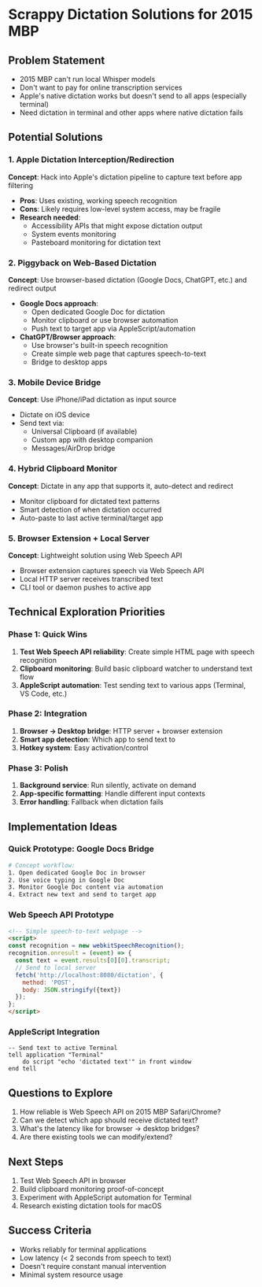# Scrappy Dictation Solutions for 2015 MBP

## Problem Statement
- 2015 MBP can't run local Whisper models
- Don't want to pay for online transcription services
- Apple's native dictation works but doesn't send to all apps (especially terminal)
- Need dictation in terminal and other apps where native dictation fails

## Potential Solutions

### 1. Apple Dictation Interception/Redirection
**Concept**: Hack into Apple's dictation pipeline to capture text before app filtering
- **Pros**: Uses existing, working speech recognition
- **Cons**: Likely requires low-level system access, may be fragile
- **Research needed**:
  - Accessibility APIs that might expose dictation output
  - System events monitoring
  - Pasteboard monitoring for dictation text

### 2. Piggyback on Web-Based Dictation
**Concept**: Use browser-based dictation (Google Docs, ChatGPT, etc.) and redirect output
- **Google Docs approach**:
  - Open dedicated Google Doc for dictation
  - Monitor clipboard or use browser automation
  - Push text to target app via AppleScript/automation
- **ChatGPT/Browser approach**:
  - Use browser's built-in speech recognition
  - Create simple web page that captures speech-to-text
  - Bridge to desktop apps

### 3. Mobile Device Bridge
**Concept**: Use iPhone/iPad dictation as input source
- Dictate on iOS device
- Send text via:
  - Universal Clipboard (if available)
  - Custom app with desktop companion
  - Messages/AirDrop bridge

### 4. Hybrid Clipboard Monitor
**Concept**: Dictate in any app that supports it, auto-detect and redirect
- Monitor clipboard for dictated text patterns
- Smart detection of when dictation occurred
- Auto-paste to last active terminal/target app

### 5. Browser Extension + Local Server
**Concept**: Lightweight solution using Web Speech API
- Browser extension captures speech via Web Speech API
- Local HTTP server receives transcribed text
- CLI tool or daemon pushes to active app

## Technical Exploration Priorities

### Phase 1: Quick Wins
1. **Test Web Speech API reliability**: Create simple HTML page with speech recognition
2. **Clipboard monitoring**: Build basic clipboard watcher to understand text flow
3. **AppleScript automation**: Test sending text to various apps (Terminal, VS Code, etc.)

### Phase 2: Integration
1. **Browser → Desktop bridge**: HTTP server + browser extension
2. **Smart app detection**: Which app to send text to
3. **Hotkey system**: Easy activation/control

### Phase 3: Polish
1. **Background service**: Run silently, activate on demand
2. **App-specific formatting**: Handle different input contexts
3. **Error handling**: Fallback when dictation fails

## Implementation Ideas

### Quick Prototype: Google Docs Bridge
```bash
# Concept workflow:
1. Open dedicated Google Doc in browser
2. Use voice typing in Google Doc
3. Monitor Google Doc content via automation
4. Extract new text and send to target app
```

### Web Speech API Prototype
```html
<!-- Simple speech-to-text webpage -->
<script>
const recognition = new webkitSpeechRecognition();
recognition.onresult = (event) => {
  const text = event.results[0][0].transcript;
  // Send to local server
  fetch('http://localhost:8080/dictation', {
    method: 'POST',
    body: JSON.stringify({text})
  });
};
</script>
```

### AppleScript Integration
```applescript
-- Send text to active Terminal
tell application "Terminal"
    do script "echo 'dictated text'" in front window
end tell
```

## Questions to Explore
1. How reliable is Web Speech API on 2015 MBP Safari/Chrome?
2. Can we detect which app should receive dictated text?
3. What's the latency like for browser → desktop bridges?
4. Are there existing tools we can modify/extend?

## Next Steps
1. Test Web Speech API in browser
2. Build clipboard monitoring proof-of-concept
3. Experiment with AppleScript automation for Terminal
4. Research existing dictation tools for macOS

## Success Criteria
- Works reliably for terminal applications
- Low latency (< 2 seconds from speech to text)
- Doesn't require constant manual intervention
- Minimal system resource usage